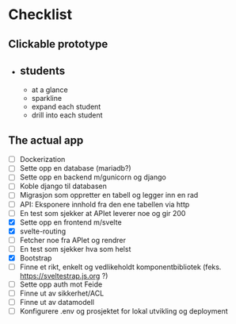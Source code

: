 # Checklist

## Clickable prototype

- ## students
  - at a glance
  - sparkline
  - expand each student
  - drill into each student

## The actual app

- [ ] Dockerization
- [ ] Sette opp en database (mariadb?)
- [ ] Sette opp en backend m/gunicorn og django
- [ ] Koble django til databasen
- [ ] Migrasjon som oppretter en tabell og legger inn en rad
- [ ] API: Eksponere innhold fra den ene tabellen via http
- [ ] En test som sjekker at APIet leverer noe og gir 200
- [x] Sette opp en frontend m/svelte
- [x] svelte-routing
- [ ] Fetcher noe fra APIet og rendrer
- [ ] En test som sjekker hva som helst
- [x] Bootstrap
- [ ] Finne et rikt, enkelt og vedlikeholdt komponentbibliotek (feks. https://sveltestrap.js.org ?)
- [ ] Sette opp auth mot Feide
- [ ] Finne ut av sikkerhet/ACL
- [ ] Finne ut av datamodell
- [ ] Konfigurere .env og prosjektet for lokal utvikling og deployment
